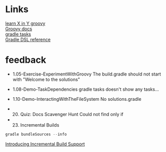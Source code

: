 # Links

[learn X in Y groovy](http://learnxinyminutes.com/docs/groovy/)  
[Groovy docs](http://www.groovy-lang.org/documentation.html)  
[gradle tasks](    https://docs.gradle.org/current/userguide/more_about_tasks.html)  
[Gradle DSL reference](https://docs.gradle.org/current/dsl/)  

# feedback
- 1.05-Exercise-ExperimentWithGroovy
The build.gradle should not start with "Welcome to the solutions"

- 1.08-Demo-TaskDependencies
gradle tasks doesn't show any tasks...

- 1.10-Demo-InteractingWithTheFileSystem
No solutions.gradle

- 20. Quiz: Docs Scavenger Hunt
Could not find only if

- 23. Incremental Builds
```javascript
gradle bundleSources --info  
```
[Introducing Incremental Build Support](https://blog.gradle.org/introducing-incremental-build-support)  
